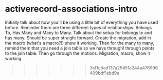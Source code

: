 
# activerecord-associations-intro

Initially talk about how you'll be using a little bit of everything you have used before. Reminder there are three different types of relationships. Belongs To, Has Many and Many to Many. Talk about the setup for belongs to and has many. Should be super straight forward. Create the migration, add in the macro (what's a macro?!) show it working. Then for the many to many, remind them that you need a join table so we have through! through points to the join table. Then go through the motions. Migration, macro, show it working
>>>>>>> 3af1cdad137a25451a244a476996409bdf1ebd9e

